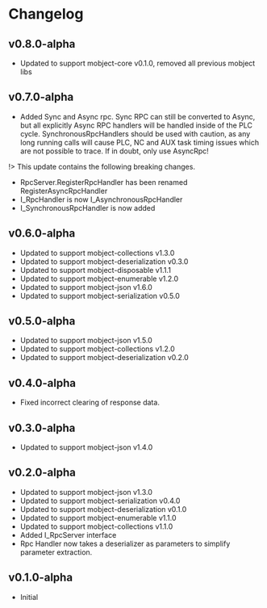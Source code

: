 # Changelog

## v0.8.0-alpha

- Updated to support mobject-core v0.1.0, removed all previous mobject libs

## v0.7.0-alpha

- Added Sync and Async rpc. Sync RPC can still be converted to Async, but all explicitly Async RPC handlers will be handled inside of the PLC cycle. SynchronousRpcHandlers should be used with caution, as any long running calls will cause PLC, NC and AUX task timing issues which are not possible to trace. If in doubt, only use AsyncRpc!

!> This update contains the following breaking changes.

- RpcServer.RegisterRpcHandler has been renamed RegisterAsyncRpcHandler
- I_RpcHandler is now I_AsynchronousRpcHandler
- I_SynchronousRpcHandler is now added

## v0.6.0-alpha

- Updated to support mobject-collections v1.3.0
- Updated to support mobject-deserialization v0.3.0
- Updated to support mobject-disposable v1.1.1
- Updated to support mobject-enumerable v1.2.0
- Updated to support mobject-json v1.6.0
- Updated to support mobject-serialization v0.5.0

## v0.5.0-alpha

- Updated to support mobject-json v1.5.0
- Updated to support mobject-collections v1.2.0
- Updated to support mobject-deserialization v0.2.0

## v0.4.0-alpha

- Fixed incorrect clearing of response data.

## v0.3.0-alpha

- Updated to support mobject-json v1.4.0

## v0.2.0-alpha

- Updated to support mobject-json v1.3.0
- Updated to support mobject-serialization v0.4.0
- Updated to support mobject-deserialization v0.1.0
- Updated to support mobject-enumerable v1.1.0
- Updated to support mobject-collections v1.1.0
- Added I_RpcServer interface
- Rpc Handler now takes a deserializer as parameters to simplify parameter extraction.

## v0.1.0-alpha

- Initial
